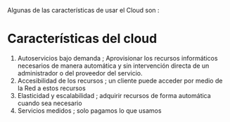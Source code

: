 Algunas de las características de usar el Cloud son : 
# Características del cloud

1. Autoservicios bajo demanda ; Aprovisionar los recursos informáticos necesarios de manera automática y sin intervención directa de un administrador o del proveedor del servicio.
2. Accesibilidad de los recursos ; un cliente puede acceder por medio de la Red a estos recursos
3. Elasticidad y escalabilidad ; adquirir recursos de forma automática cuando sea necesario 
4. Servicios medidos ; solo pagamos lo que usamos 